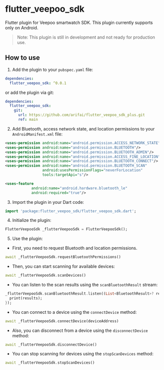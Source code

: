 # flutter_veepoo_sdk

Flutter plugin for Veepoo smartwatch SDK. This plugin currently supports only on Android.

> Note: This plugin is still in development and not ready for production use.

## How to use

1. Add the plugin to your `pubspec.yaml` file:

```yaml
dependencies:
  flutter_veepoo_sdk: ^0.0.1
```
or add the plugin via git:

```yaml
dependencies:
  flutter_veepoo_sdk:
    git:
      url: https://github.com/arifai/flutter_veepoo_sdk_plus.git
      ref: main
```

2. Add Bluetooth, access network state, and location permissions to your `AndroidManifest.xml` file:

```xml
<uses-permission android:name="android.permission.ACCESS_NETWORK_STATE"/>
<uses-permission android:name="android.permission.BLUETOOTH"/>
<uses-permission android:name="android.permission.BLUETOOTH_ADMIN"/>
<uses-permission android:name="android.permission.ACCESS_FINE_LOCATION"/>
<uses-permission android:name="android.permission.BLUETOOTH_CONNECT"/>
<uses-permission android:name="android.permission.BLUETOOTH_SCAN"
                 android:usesPermissionFlags="neverForLocation"
                 tools:targetApi="s"/>

<uses-feature
            android:name="android.hardware.bluetooth_le"
            android:required="true"/>
```

3. Import the plugin in your Dart code:

```dart
import 'package:flutter_veepoo_sdk/flutter_veepoo_sdk.dart';
```

4. Initialize the plugin:

```dart
FlutterVeepooSdk _flutterVeepooSdk = FlutterVeepooSdk();
```

5. Use the plugin: 

- First, you need to request Bluetooth and location permissions.

```dart
await _flutterVeepooSdk.requestBluetoothPermissions()
```

- Then, you can start scanning for available devices:

```dart
await _flutterVeepooSdk.scanDevices()
```
- You can listen to the scan results using the `scanBluetoothResult` stream:

```dart
_flutterVeepooSdk.scanBluetoothResult.listen((List<BluetoothResult>? results) {
  print(results);
});
```
- You can connect to a device using the `connectDevice` method:

```dart
await _flutterVeepooSdk.connectDevice(deviceAddress)
```

- Also, you can disconnect from a device using the `disconnectDevice` method:

```dart
await _flutterVeepooSdk.disconnectDevice()
```

- You can stop scanning for devices using the `stopScanDevices` method:

```dart
await _flutterVeepooSdk.stopScanDevices()
```